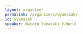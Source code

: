 ```yaml
---
layout: organizer
permalink: /organizers/wyamazak/
id: wyamazak
speaker: Wataru Yamazaki（Uhuru）
---
```

